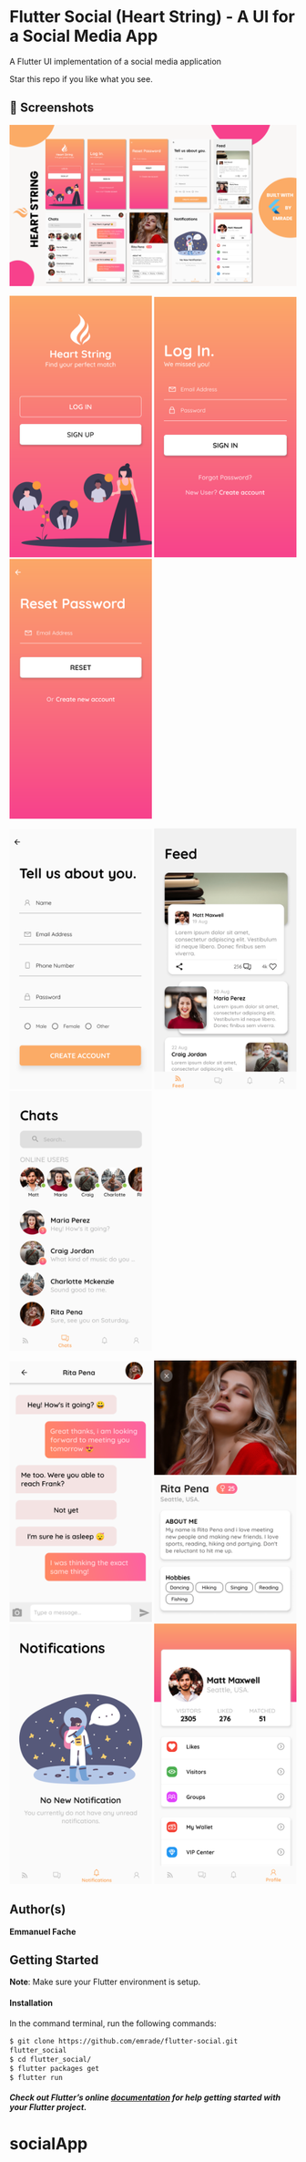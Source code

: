 # Flutter Social (Heart String) - A UI for a Social Media App 

A Flutter UI implementation of a social media application


Star this repo if you like what you see.

## 📸 Screenshots

<img src="screenshots/banner.png"/>

<img src="screenshots/1.png" width="250"/> <img src="screenshots/2.png" width="250"/> <img src="screenshots/3.png" width="250"/> 

<img src="screenshots/4.png" width="250"/> <img src="screenshots/5.png" width="250"/> <img src="screenshots/6.png" width="250"/> 

<img src="screenshots/7.png" width="250"/> <img src="screenshots/8.png" width="250"/> <img src="screenshots/9.png" width="250"/> <img src="screenshots/10.png" width="250"/>


## Author(s)
**Emmanuel Fache**

## Getting Started

**Note**: Make sure your Flutter environment is setup.
#### Installation

In the command terminal, run the following commands:

    $ git clone https://github.com/emrade/flutter-social.git flutter_social
    $ cd flutter_social/
    $ flutter packages get
    $ flutter run

##### Check out Flutter’s online [documentation](http://flutter.io/) for help getting started with your Flutter project.
# socialApp
